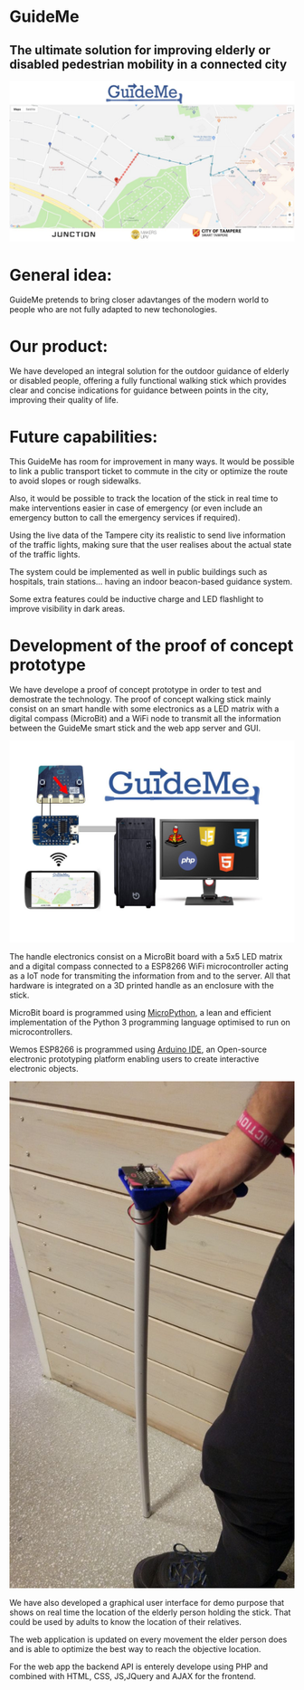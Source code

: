 # GuideMe 
## The ultimate solution for improving elderly or disabled pedestrian mobility in a connected city

![GuideMe visual interface](./images/gui.jpg)

# General idea:
GuideMe  pretends to bring closer adavtanges of the modern world to people who are not fully adapted to new techonologies.

# Our product:
We have developed an integral solution for the outdoor guidance of elderly or disabled people, offering a fully functional walking stick which provides clear and concise indications for guidance between points in the city, improving their quality of life.

# Future capabilities:
This GuideMe has room for improvement in many ways. It would be possible to link a public transport ticket to commute in the city or optimize the route to avoid slopes or rough sidewalks.

Also, it would be possible to track the location of the stick in real time to make interventions easier in case of emergency (or even include an emergency button to call the emergency services if required).

Using the live data of the Tampere city its realistic to send live information of the traffic lights, making sure that the user realises about the actual state of the traffic lights.

The system could be implemented as well in public buildings such as hospitals, train stations... having an indoor beacon-based guidance system.

Some extra features could be inductive charge and LED flashlight to improve visibility in dark areas.

# Development of the proof of concept prototype
We have develope a proof of concept prototype in order to test and demostrate the technology. The proof of concept walking stick mainly consist on an smart handle with some electronics as a LED matrix with a digital compass (MicroBit) and a WiFi node to transmit all the information between the GuideMe smart stick and the web app server and GUI.

![Block Diagram GuideMe](./images/diagram.jpg)

The handle electronics consist on a MicroBit board with a 5x5 LED matrix and a digital compass connected to a ESP8266 WiFi microcontroller acting as a IoT node for transmiting the information from and to the server. All that hardware is integrated on a 3D printed handle as an enclosure with the stick.

MicroBit board is programmed using [MicroPython](https://microbit-micropython.readthedocs.io/en/latest/), a lean and efficient implementation of the Python 3 programming language optimised to run on microcontrollers.

Wemos ESP8266 is programmed using [Arduino IDE](https://www.arduino.cc/), an Open-source electronic prototyping platform enabling users to create interactive electronic objects.

![Proof of concept](./images/guideme_poc_1.jpg)

We have also developed a graphical user interface for demo purpose that shows on real time the location of the elderly person holding the stick. That could be used by adults to know the location of their relatives.

The web application is updated on every movement the elder person does and is able to optimize the best way to reach the objective location.

For the web app the backend API is enterely develope using PHP and combined with HTML, CSS, JS,JQuery and AJAX for the frontend.
